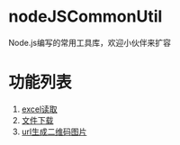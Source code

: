 # nodeJSCommonUtil
Node.js编写的常用工具库，欢迎小伙伴来扩容


# 功能列表

1. [excel读取](https://github.com/shiduoyang/nodeJSCommonUtil/blob/master/src/excel.ts)
2. [文件下载](https://github.com/shiduoyang/nodeJSCommonUtil/blob/master/src/downloadFile.ts)
3. [url生成二维码图片](https://github.com/shiduoyang/nodeJSCommonUtil/blob/master/src/urlToQRCode.ts)